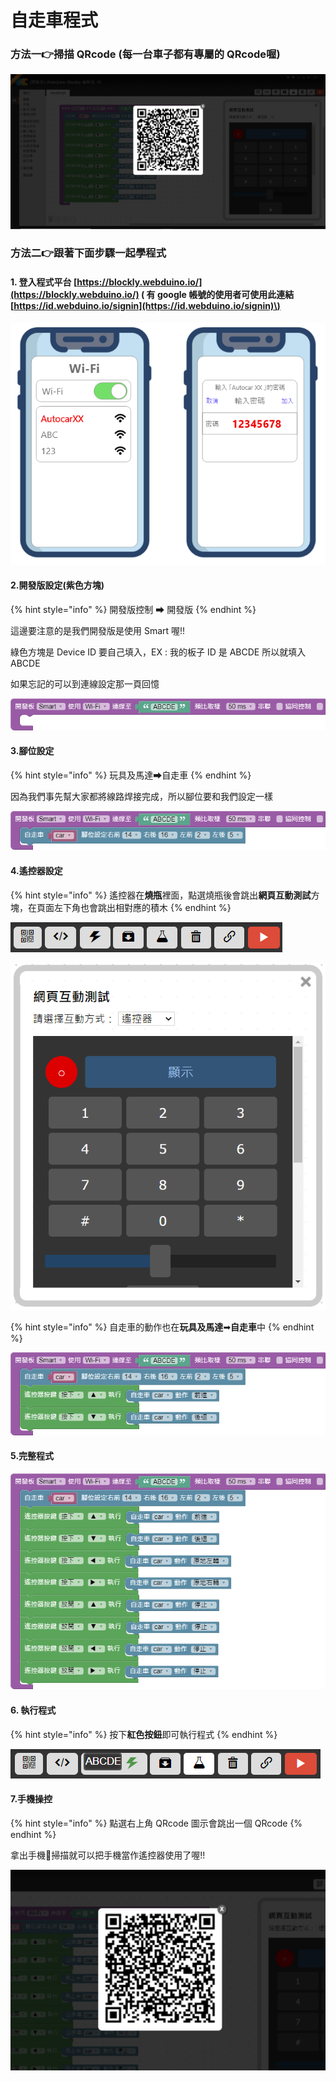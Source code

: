 # 自走車程式

### 方法一👉掃描 QRcode \(每一台車子都有專屬的 QRcode喔\)

![](.gitbook/assets/image%20%283%29.png)

### 方法二👉跟著下面步驟一起學程式

#### 1. 登入程式平台 [https://blockly.webduino.io/](https://blockly.webduino.io/) \( 有 google 帳號的使用者可使用此連結 [https://id.webduino.io/signin](https://id.webduino.io/signin)\)

![](.gitbook/assets/image.png)

#### 2.開發版設定\(紫色方塊\)

{% hint style="info" %}
開發版控制  ➡ 開發版
{% endhint %}

這邊要注意的是我們開發版是使用 Smart 喔!!

綠色方塊是 Device ID 要自己填入，EX : 我的板子 ID 是 ABCDE 所以就填入 ABCDE

如果忘記的可以到連線設定那一頁回憶

![](.gitbook/assets/webduino-blocks-7-.png)

#### 3.腳位設定

{% hint style="info" %}
玩具及馬達➡自走車
{% endhint %}

因為我們事先幫大家都將線路焊接完成，所以腳位要和我們設定一樣

![](.gitbook/assets/webduino-blocks-8-.png)

#### 4.遙控器設定

{% hint style="info" %}
遙控器在**燒瓶**裡面，點選燒瓶後會跳出**網頁互動測試**方塊，在頁面左下角也會跳出相對應的積木
{% endhint %}

![](.gitbook/assets/image%20%289%29.png)

![](.gitbook/assets/image%20%2812%29.png)

{% hint style="info" %}
自走車的動作也在**玩具及馬達**➡**自走車**中
{% endhint %}

![](.gitbook/assets/webduino-blocks-9-.png)

#### 5.完整程式

![](.gitbook/assets/webduino-blocks-11-.png)

#### 6. 執行程式

{% hint style="info" %}
按下**紅色按鈕**即可執行程式
{% endhint %}

![](.gitbook/assets/image%20%2810%29.png)

#### 7.手機操控

{% hint style="info" %}
點選右上角 QRcode 圖示會跳出一個 QRcode
{% endhint %}

拿出手機📱掃描就可以把手機當作遙控器使用了喔!!

![](.gitbook/assets/image%20%2813%29.png)

